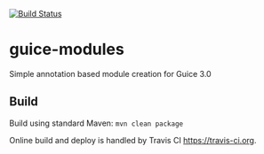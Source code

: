[![Build Status](https://travis-ci.org/philion/guice-modules.svg?branch=master)](https://travis-ci.org/philion/guice-modules)

# guice-modules

Simple annotation based module creation for Guice 3.0

## Build

Build using standard Maven: `mvn clean package`

Online build and deploy is handled by Travis CI https://travis-ci.org.
